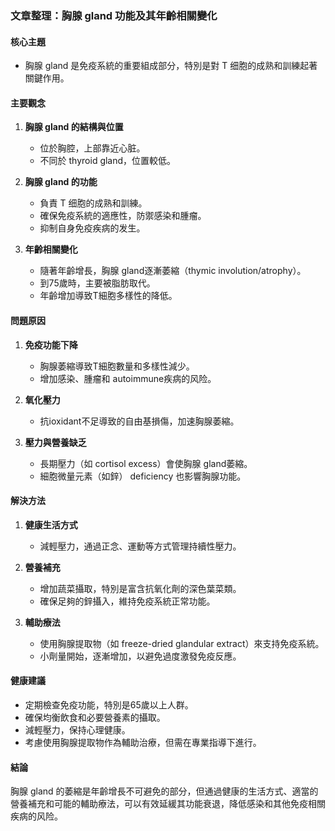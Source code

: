 ### 文章整理：胸腺 gland 功能及其年齡相關變化

#### 核心主題
- 胸腺 gland 是免疫系統的重要組成部分，特別是對 T 细胞的成熟和訓練起著關鍵作用。

#### 主要觀念
1. **胸腺 gland 的結構與位置**
   - 位於胸腔，上部靠近心脏。
   - 不同於 thyroid gland，位置較低。

2. **胸腺 gland 的功能**
   - 負責 T 细胞的成熟和訓練。
   - 確保免疫系統的適應性，防禦感染和腫瘤。
   - 抑制自身免疫疾病的发生。

3. **年齡相關變化**
   - 隨著年齡增長，胸腺 gland逐漸萎縮（thymic involution/atrophy）。
   - 到75歲時，主要被脂肪取代。
   - 年齡增加導致T細胞多樣性的降低。

#### 問題原因
1. **免疫功能下降**
   - 胸腺萎縮導致T細胞數量和多樣性減少。
   - 增加感染、腫瘤和 autoimmune疾病的风险。

2. **氧化壓力**
   - 抗ioxidant不足導致的自由基損傷，加速胸腺萎縮。

3. **壓力與營養缺乏**
   - 長期壓力（如 cortisol excess）會使胸腺 gland萎縮。
   - 細胞微量元素（如鋅） deficiency 也影響胸腺功能。

#### 解決方法
1. **健康生活方式**
   - 減輕壓力，通過正念、運動等方式管理持續性壓力。
   
2. **營養補充**
   - 增加蔬菜攝取，特別是富含抗氧化劑的深色葉菜類。
   - 確保足夠的鋅攝入，維持免疫系統正常功能。

3. **輔助療法**
   - 使用胸腺提取物（如 freeze-dried glandular extract）來支持免疫系統。
   - 小劑量開始，逐漸增加，以避免過度激發免疫反應。

#### 健康建議
- 定期檢查免疫功能，特別是65歲以上人群。
- 確保均衡飲食和必要營養素的攝取。
- 減輕壓力，保持心理健康。
- 考慮使用胸腺提取物作為輔助治療，但需在專業指導下進行。

#### 結論
胸腺 gland 的萎縮是年齡增長不可避免的部分，但通過健康的生活方式、適當的營養補充和可能的輔助療法，可以有效延緩其功能衰退，降低感染和其他免疫相關疾病的风险。
